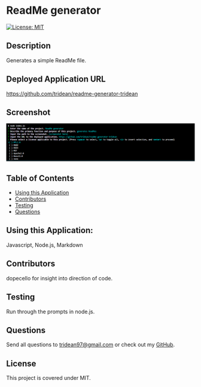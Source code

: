 # ReadMe generator
  [![License: MIT](https://img.shields.io/badge/License-MIT-yellow.svg)](https://opensource.org/licenses/MIT)
  ## Description
  Generates a simple ReadMe file.
  ## Deployed Application URL
  https://github.com/tridean/readme-generator-tridean
  ## Screenshot
  ![screenshot](./assets/screenshot.PNG)
  ## Table of Contents
  * [Using this Application](#UsingthisApplication)
  * [Contributors](#contributors)
  * [Testing](#testing)
  * [Questions](#questions)
  ## Using this Application:
  Javascript, Node.js, Markdown
  ## Contributors
  dopecello for insight into direction of code.
  ## Testing
  Run through the prompts in node.js.
  ## Questions
  Send all questions to tridean97@gmail.com or check out my [GitHub](https://github.com/tridean).
  ## License
This project is covered under MIT.
